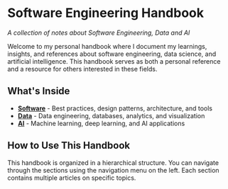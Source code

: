 # Software Engineering Handbook

*A collection of notes about Software Engineering, Data and AI*

Welcome to my personal handbook where I document my learnings, insights, and references about software engineering, data science, and artificial intelligence. This handbook serves as both a personal reference and a resource for others interested in these fields.

## What's Inside

- **[Software](software/index.md)** - Best practices, design patterns, architecture, and tools
- **[Data](data/index.md)** - Data engineering, databases, analytics, and visualization
- **[AI](ai/index.md)** - Machine learning, deep learning, and AI applications

## How to Use This Handbook

This handbook is organized in a hierarchical structure. You can navigate through the sections using the navigation menu on the left. Each section contains multiple articles on specific topics.